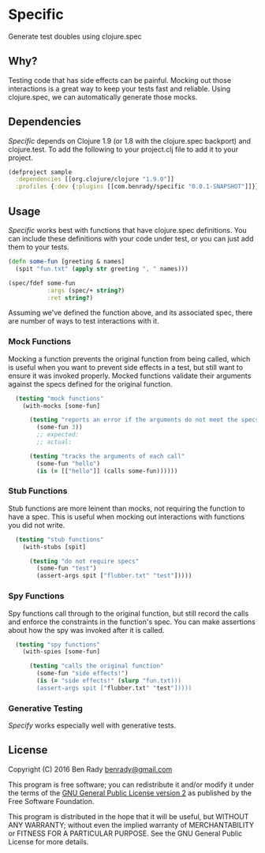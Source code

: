 # Specific

Generate test doubles using clojure.spec

## Why?

Testing code that has side effects can be painful. Mocking out those interactions is a great way to keep your tests fast and reliable. Using clojure.spec, we can automatically generate those mocks.

## Dependencies

_Specific_ depends on Clojure 1.9 (or 1.8 with the clojure.spec backport) and clojure.test. To add the following to your project.clj file to add it to your project.

```clojure
(defproject sample
  :dependencies [[org.clojure/clojure "1.9.0"]]
  :profiles {:dev {:plugins [[com.benrady/specific "0.0.1-SNAPSHOT"]]}})
```

## Usage

_Specific_ works best with functions that have clojure.spec definitions. You can include these definitions with your code under test, or you can just add them to your tests.

```clojure
(defn some-fun [greeting & names]
  (spit "fun.txt" (apply str greeting ", " names)))

(spec/fdef some-fun
           :args (spec/+ string?)
           :ret string?)
```

Assuming we've defined the function above, and its associated spec, there are number of ways to test interactions with it.

### Mock Functions

Mocking a function prevents the original function from being called, which is useful when you want to prevent side effects in a test, but still want to ensure it was invoked properly. Mocked functions validate their arguments against the specs defined for the original function. 

```clojure
  (testing "mock functions"
    (with-mocks [some-fun]

      (testing "reports an error if the arguments do not meet the specs "
        (some-fun 3))
        ;; expected:
        ;; actual:

      (testing "tracks the arguments of each call"
        (some-fun "hello")
        (is (= [["hello"]] (calls some-fun))))))
```
### Stub Functions

Stub functions are more leinent than mocks, not requiring the function to have a spec. This is useful when mocking out interactions with functions you did not write.

```clojure
  (testing "stub functions"
    (with-stubs [spit]

      (testing "do not require specs"
        (some-fun "test")
        (assert-args spit ["flubber.txt" "test"]))))
```

### Spy Functions

Spy functions call through to the original function, but still record the calls and enforce the constraints in the function's spec. You can make assertions about how the spy was invoked after it is called.

```clojure
  (testing "spy functions"
    (with-spies [some-fun]

      (testing "calls the original function"
        (some-fun "side effects!")
        (is (= "side effects!" (slurp "fun.txt)))
        (assert-args spit ["flubber.txt" "test"]))))
```

### Generative Testing

_Specify_ works especially well with generative tests.


## License

Copyright (C) 2016 Ben Rady <benrady@gmail.com>

This program is free software; you can redistribute it and/or modify it under the terms of the [GNU General Public License version 2](https://www.gnu.org/licenses/old-licenses/gpl-2.0.en.html) as published by the Free Software Foundation.

This program is distributed in the hope that it will be useful, but WITHOUT ANY WARRANTY; without even the implied warranty of MERCHANTABILITY or FITNESS FOR A PARTICULAR PURPOSE.  See the GNU General Public License for more details.
